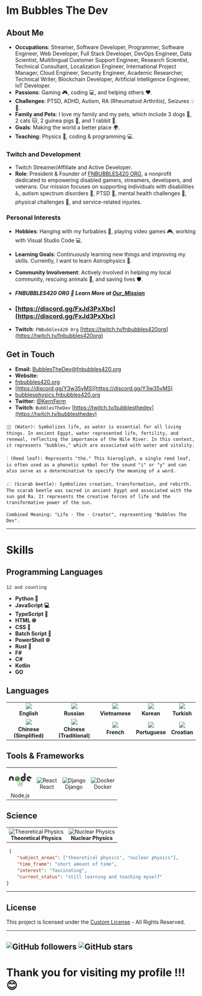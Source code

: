 # Im Bubbles The Dev

## About Me

- **Occupations**: Streamer, Software Developer, Programmer, Software Engineer, Web Developer, Full Stack Developer, DevOps Engineer, Data Scientist, Multilingual Customer Support Engineer, Research Scientist, Technical Consultant, Localization Engineer, International Project Manager, Cloud Engineer, Security Engineer, Academic Researcher, Technical Writer, Blockchain Developer, Artificial Intelligence Engineer, IoT Developer.
- **Passions**: Gaming 🎮, coding 💻, and helping others ❤️.
- **Challenges**: PTSD, ADHD, Autism, RA (Rheumatoid Arthritis), Seizures 💡🧠.
- **Family and Pets**: I love my family and my pets, which include 3 dogs 🐶, 2 cats 🐱, 2 guinea pigs 🐹, and 1 rabbit 🐰.
- **Goals**: Making the world a better place 🌍.
- **Teaching**: Physics 🧪, coding & programming 💻.

### Twitch and Development
- Twitch Streamer/Affiliate and Active Developer.
- **Role**: President & Founder of [FNBUBBLES420 ORG](https://www.fnbubbles420.org), a nonprofit dedicated to empowering disabled gamers, streamers, developers, and veterans. Our mission focuses on supporting individuals with disabilities ♿, autism spectrum disorders 🧩, PTSD 🧠, mental health challenges 💚, physical challenges 💪, and service-related injuries.

### Personal Interests
- **Hobbies**: Hanging with my furbabies 🐾, playing video games 🎮, working with Visual Studio Code 💻.
- **Learning Goals**: Continuously learning new things and improving my skills. Currently, I want to learn Astrophysics 🌌.
- **Community Involvement**: Actively involved in helping my local community, rescuing animals 🐾, and saving lives 🛡️.

- ***FNBUBBLES420 ORG 🌟 Learn More at [Our_Mission](https://fnbubbles420.org/ourmission)***
- ### **[https://discord.gg/FxJd3PxXbc](https://discord.gg/FxJd3PxXbc)**
- **Twitch**: `FNBubbles420 Org` [https://twitch.tv/fnbubbles420org](https://twitch.tv/fnbubbles420org)

## Get in Touch
- **Email:** BubblesTheDev@fnbubbles420.org
- **Website:**
- [fnbubbles420.org](https://fnbubbles420.org)
- [https://discord.gg/Y3w35vMS](https://discord.gg/Y3w35vMS)
- [bubblesphysics.fnbubbles420.org](https://bubblesphysics.fnbubbles420.org)
- **Twitter:** [@KernFerm](https://twitter.com/rbubblesthedev)
- **Twitch**: `BubblesTheDev` [https://twitch.tv/bubblesthedev](https://twitch.tv/bubblesthedev)

 
```
𓈗 (Water): Symbolizes life, as water is essential for all living things. In ancient Egypt, water represented life, fertility, and renewal, reflecting the importance of the Nile River. In this context, it represents "bubbles," which are associated with water and vitality.

𓇋 (Reed leaf): Represents "the." This hieroglyph, a single reed leaf, is often used as a phonetic symbol for the sound "i" or "y" and can also serve as a determinative to specify the meaning of a word.

𓆎 (Scarab beetle): Symbolizes creation, transformation, and rebirth. The scarab beetle was sacred in ancient Egypt and associated with the sun god Ra. It represents the creative forces of life and the transformative power of the sun.

Combined Meaning: "Life - The - Creator", representing "Bubbles The Dev".
```
----

# Skills

## Programming Languages
`12 and counting`
- **Python 🐍**
- **JavaScript 💻**
- **TypeScript 📝**
- **HTML 🌐**
- **CSS 🎨**
- **Batch Script 📜**
- **PowerShell ⚙️**
- **Rust 🦀**
- **F#**
- **C#**
- **Kotlin**
- **GO**


## Languages

<table align="center">
  <tr>
    <td align="center"><img src="https://upload.wikimedia.org/wikipedia/en/a/a4/Flag_of_the_United_States.svg" width="50"><br><b>English</b></td>
    <td align="center"><img src="https://upload.wikimedia.org/wikipedia/en/f/f3/Flag_of_Russia.svg" width="50"><br><b>Russian</b></td>
    <td align="center"><img src="https://upload.wikimedia.org/wikipedia/commons/2/21/Flag_of_Vietnam.svg" width="50"><br><b>Vietnamese</b></td>
    <td align="center"><img src="https://upload.wikimedia.org/wikipedia/commons/0/09/Flag_of_South_Korea.svg" width="50"><br><b>Korean</b></td>
    <td align="center"><img src="https://upload.wikimedia.org/wikipedia/commons/b/b4/Flag_of_Turkey.svg" width="50"><br><b>Turkish</b></td>
  </tr>
  <tr>
    <td align="center"><img src="https://upload.wikimedia.org/wikipedia/commons/f/fa/Flag_of_the_People%27s_Republic_of_China.svg" width="50"><br><b>Chinese (Simplified)</b></td>
    <td align="center"><img src="https://upload.wikimedia.org/wikipedia/commons/7/72/Flag_of_the_Republic_of_China.svg" width="50"><br><b>Chinese (Traditional)</b></td>
    <td align="center"><img src="https://upload.wikimedia.org/wikipedia/en/c/c3/Flag_of_France.svg" width="50"><br><b>French</b></td>
    <td align="center"><img src="https://upload.wikimedia.org/wikipedia/commons/5/5c/Flag_of_Portugal.svg" width="50"><br><b>Portuguese</b></td>
    <td align="center"><img src="https://upload.wikimedia.org/wikipedia/commons/1/1b/Flag_of_Croatia.svg" width="50"><br><b>Croatian</b></td>
  </tr>
</table>

## Tools & Frameworks

<p align="center">
  <table>
    <tr>
      <td align="center">
        <img src="https://raw.githubusercontent.com/devicons/devicon/master/icons/nodejs/nodejs-original-wordmark.svg" 
             alt="Node.js" width="60" height="60"><br>Node.js
      </td>
      <td align="center">
        <img src="https://external-content.duckduckgo.com/iu/?u=https%3A%2F%2Fcdn-icons-png.flaticon.com%2F512%2F1183%2F1183621.png&f=1&nofb=1&ipt=62364c9be4fa4b6ea422a501d72f42f58d4e6517316036c837ff5bedbd36d0d7&ipo=images" 
             alt="React" width="60" height="60"><br>React
      </td>
      <td align="center">
        <img src="https://external-content.duckduckgo.com/iu/?u=https%3A%2F%2Fstatic.djangoproject.com%2Fimg%2Flogos%2Fdjango-logo-negative.1d528e2cb5fb.png&f=1&nofb=1&ipt=5960d22ff7dd716a5df57d92e2f2acc12a5942651f3bd2700b07852e64646429&ipo=images" 
             alt="Django" width="60" height="60"><br>Django
      </td>
      <td align="center">
        <img src="https://camo.githubusercontent.com/91107ff0eb74e2d111c5229d8cecfb0d7fc62ad121280056bc46c5af66315cbe/68747470733a2f2f313030306d61726361732e6e65742f77702d636f6e74656e742f75706c6f6164732f323032302f30322f446f636b65722d4c6f676f2e706e67" 
             alt="Docker" width="60" height="60"><br>Docker
      </td>
    </tr>
  </table>
</p>


## Science

<p align="center">
  <table>
    <tr>
      <td align="center">
        <img src="https://external-content.duckduckgo.com/iu/?u=https%3A%2F%2Fwallpaperaccess.com%2Ffull%2F3167063.jpg&f=1&nofb=1&ipt=e25a400b7418547427161eab78bed4b82ecf8f23dd98f5b29206b5bf11dc12c7&ipo=images" alt="Theoretical Physics" width="100" height="100"><br><b>Theoretical Physics</b>
      </td>
      <td align="center">
        <img src="https://external-content.duckduckgo.com/iu/?u=https%3A%2F%2Ftse2.mm.bing.net%2Fth%3Fid%3DOIP.SX54C9oCX5JODiAiXIUOSQHaFZ%26pid%3DApi&f=1&ipt=1b00ddb30206ab6c886bf4a9f2a19d30b542543721db9dd09672a3793e9e229d&ipo=images" alt="Nuclear Physics" width="100" height="100"><br><b>Nuclear Physics</b>
      </td>
    </tr>
  </table>
</p>

```json
 {
    "subject_areas": ["theoretical physics", "nuclear physics"],
    "time_frame": "short amount of time",
    "interest": "fascinating",
    "current_status": "still learning and teaching myself"
}
```

-----
## License
This project is licensed under the [Custom License](https://github.com/KernFerm/KernFerm/blob/main/LICENSE) - All Rights Reserved.

-----
**![GitHub followers](https://img.shields.io/github/followers/KernFerm?label=Follow&style=social)**
**![GitHub stars](https://img.shields.io/github/stars/KernFerm?label=Stars&style=social)**
---

# **Thank you for visiting my profile !!! 😊**

